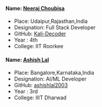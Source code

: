 #### Name: [Neeraj Choubisa](https://github.com/Kali-Decoder/)

- Place: Udaipur,Rajasthan,India
- Designation: Full Stack Developer
- GitHub: [Kali-Decoder](https://github.com/Kali-Decoder/)
- Year : 4th
- College: IIT Roorkee

#### Name: [Ashish Lal](https://github.com/ashishlal2003/)

- Place: Bangalore,Karnataka,India
- Designation: AI/ML Developer
- GitHub: [ashishlal2003](https://github.com/ashishlal2003/)
- Year : 3rd
- College: IIIT Dharwad